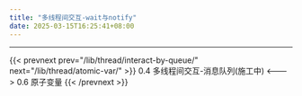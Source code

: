 ```yaml
---
title: "多线程间交互-wait与notify"
date: 2025-03-15T16:25:41+08:00
---
```


***

{{< prevnext prev="/lib/thread/interact-by-queue/" next="/lib/thread/atomic-var/" >}}
0.4 多线程间交互-消息队列(施工中)
<--->
0.6 原子变量
{{< /prevnext >}}
